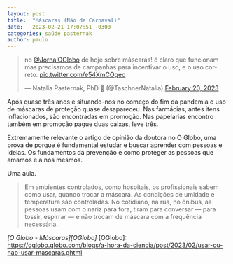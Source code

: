 ```yaml
---
layout: post
title:  "Máscaras (Não de Carnaval)"
date:   2023-02-21 17:07:51 -0300
categories: saúde pasternak
author: paulo
---
```

<blockquote class="twitter-tweet"><p lang="pt" dir="ltr">no <a href="https://twitter.com/JornalOGlobo?ref_src=twsrc%5Etfw">@JornalOGlobo</a> de hoje sobre máscaras! é claro que funcionam mas precisamos de campanhas para incentivar o uso, e o uso correto. <a href="https://t.co/e54XmCOgeo">pic.twitter.com/e54XmCOgeo</a></p>&mdash; Natalia Pasternak, PhD 🧬 (@TaschnerNatalia) <a href="https://twitter.com/TaschnerNatalia/status/1627696425734664192?ref_src=twsrc%5Etfw">February 20, 2023</a></blockquote> <script async src="https://platform.twitter.com/widgets.js" charset="utf-8"></script>

Após quase três anos e situando-nos no começo do fim da pandemia o uso de máscaras de proteção quase desapareceu. Nas farmácias, antes itens inflacionados, são encontradas em promoção. Nas papelarias encontro também em promoção pague duas caixas, leve três.

Extremamente relevante o artigo de opinião da doutora no O Globo, uma prova de porque é fundamental estudar e buscar aprender com pessoas e ideias. Os fundamentos da prevenção e como proteger as pessoas que amamos e a nós mesmos.

Uma aula.
> Em ambientes controlados, como hospitais, os profissionais sabem como usar, quando trocar a máscara. As condições de umidade e temperatura são controladas. No cotidiano, na rua, no ônibus, as pessoas usam com o nariz para fora, tiram para conversar — para tossir, espirrar — e não trocam de máscara com a frequência necessária.

*[O Globo - Máscaras][OGlobo]*
[OGlobo]: https://oglobo.globo.com/blogs/a-hora-da-ciencia/post/2023/02/usar-ou-nao-usar-mascaras.ghtml